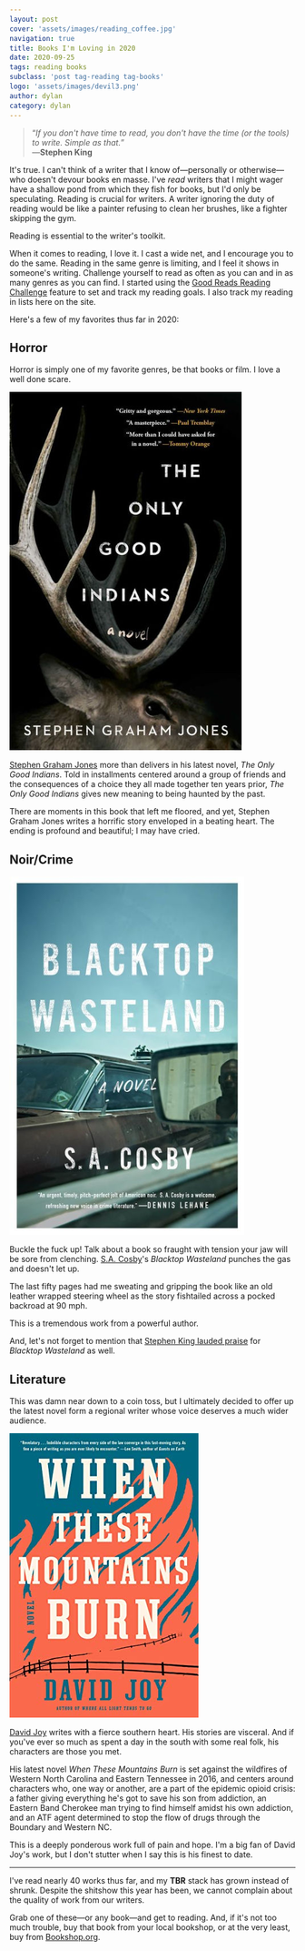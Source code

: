 ```yaml
---
layout: post
cover: 'assets/images/reading_coffee.jpg'
navigation: true
title: Books I'm Loving in 2020
date: 2020-09-25
tags: reading books 
subclass: 'post tag-reading tag-books' 
logo: 'assets/images/devil3.png'
author: dylan
category: dylan
---
```


> “_If you don't have time to read, you don't have the time (or the tools) to write. Simple as that._”  
> &mdash;**Stephen King**

It's true. I can't think of a writer that I know of&mdash;personally or otherwise&mdash;who doesn't devour books en masse. I've _read_ writers that I might wager have a shallow pond from which they fish for books, but I'd only be speculating. Reading is crucial for writers. A writer ignoring the duty of reading would be like a painter refusing to clean her brushes, like a fighter skipping the gym. 

Reading is essential to the writer's toolkit.

When it comes to reading, I love it. I cast a wide net, and I encourage you to do the same. Reading in the same genre is limiting, and I feel it shows in someone's writing. Challenge yourself to read as often as you can and in as many genres as you can find. I started using the [Good Reads Reading Challenge](https://goodreads.com "Goodreads Reading Challenge") feature to set and track my reading goals. I also track my reading in lists here on the site.

Here's a few of my favorites thus far in 2020:

## Horror
Horror is simply one of my favorite genres, be that books or film. I love a well done scare.

[![The Only Good Indians by Stephen Graham Jones](/assets/images/sgj_ogi.jpg)](https://bookshop.org/books/the-only-good-indians/9781982136451)

[Stephen Graham Jones](https://twitter.com/SGJ72) more than delivers in his latest novel, _The Only Good Indians_. Told in installments centered around a group of friends and the consequences of a choice they all made together ten years prior, _The Only Good Indians_ gives new meaning to being haunted by the past.

There are moments in this book that left me floored, and yet, Stephen Graham Jones writes a horrific story enveloped in a beating heart. The ending is profound and beautiful; I may have cried.

## Noir/Crime
[![Blacktop Wasteland by S.A. Cosby](/assets/images/blacktop_cosby.jpg)](https://bookshop.org/books/blacktop-wasteland/9781250252685)

Buckle the fuck up! Talk about a book so fraught with tension your jaw will be sore from clenching. [S.A. Cosby](https://twitter.com/blacklionking73)'s _Blacktop Wasteland_ punches the gas and doesn't let up.

The last fifty pages had me sweating and gripping the book like an old leather wrapped steering wheel as the story fishtailed across a pocked backroad at 90 mph. 

This is a tremendous work from a powerful author. 

And, let's not forget to mention that [Stephen King lauded praise](https://twitter.com/stephenking/status/1306404969847967744) for _Blacktop Wasteland_ as well.

## Literature
This was damn near down to a coin toss, but I ultimately decided to offer up the latest novel form a regional writer whose voice deserves a much wider audience.

[![When These Mountains Burn by David Joy](/assets/images/joy_mountains.jpg)](https://bookshop.org/books/when-these-mountains-burn/9780525536888)

[David Joy](https://twitter.com/DavidJoy_Author) writes with a fierce southern heart. His stories are visceral. And if you've ever so much as spent a day in the south with some real folk, his characters are those you met.

His latest novel _When These Mountains Burn_ is set against the wildfires of Western North Carolina and Eastern Tennessee in 2016, and centers around characters who, one way or another, are a part of the epidemic opioid crisis: a father giving everything he's got to save his son from addiction, an Eastern Band Cherokee man trying to find himself amidst his own addiction, and an ATF agent determined to stop the flow of drugs through the Boundary and Western NC.

This is a deeply ponderous work full of pain and hope. I'm a big fan of David Joy's work, but I don't stutter when I say this is his finest to date.

---
I've read nearly 40 works thus far, and my **TBR** stack has grown instead of shrunk. Despite the shitshow this year has been, we cannot complain about the quality of work from our writers.

Grab one of these&mdash;or any book&mdash;and get to reading. And, if it's not too much trouble, buy that book from your local bookshop, or at the very least, buy from [Bookshop.org](https://bookshop.org "Bookshop.org supports local booksellers").